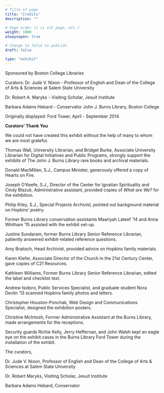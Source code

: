 ```yaml
---
# Title of page
title: "Credits"
description: ""

# Page order (1 is 1st page, etc.)
weight: 1000
alwaysopen: true

# Change to false to publish.
draft: false

type: "exhibit"
---
```


Sponsored by Boston College Libraries

Curators: Dr. Jude V. Nixon - Professor of English and Dean of the College of Arts & Sciences at Salem State University

Dr. Robert A. Maryks - Visiting Scholar, Jesuit Institute

Barbara Adams Hebard - Conservator John J. Burns Library, Boston College

Originally displayed: Ford Tower, April - September 2014


__Curators’ Thank You__


We could not have created this exhibit without the help of many to whom we are most grateful.

Thomas Wall, University Librarian, and Bridget Burke, Associate University Librarian for Digital Initiatives and Public Programs, strongly support the exhibits of The John J. Burns Library rare books and archival materials.

Donald MacMillan, S.J., Campus Minister, generously offered a copy of Hearts on Fire.

Joseph O’Keefe, S.J., Director of the Center for Ignatian Spirituality and Cindy Blazuk, Administrative assistant, provided copies of *What are We?* for the exhibition.

Philip Kiley, S.J., Special Projects Archivist, pointed out background material on Hopkins’ poetry.

Former Burns Library conservation assistants Maariyah Lateef ’14 and Anna Whitham ’15 assisted with the exhibit set-up.

Justine Sundaram, former Burns Library Senior Reference Librarian, patiently answered exhibit-related reference questions.

Amy Braitsch, Head Archivist, provided advice on Hopkins family materials.

Karen Kiefer, Associate Director of the Church in the 21st Century Center, gave copies of C21 Resources.

Kathleen Williams, Former Burns Library Senior Reference Librarian, edited the label and checklist text.

Andrew Isidoro, Public Services Specialist, and graduate student Nora Devlin ’13 scanned Hopkins family photos and letters.

Christopher Houston-Ponchak, Web Design and Communications Specialist, designed the exhibition posters.

Christine McIntosh, Former Administrative Assistant at the Burns Library, made arrangements for the receptions. 
 
Security guards Richie Kelly, Jerry Heffernan, and John Walsh kept an eagle eye on the exhibit cases in the Burns Library Ford Tower during the installation of the exhibit.

The curators,

Dr. Jude V. Nixon, Professor of English and Dean of the College of Arts & Sciences at Salem State University

Dr. Robert Maryks, Visiting Scholar, Jesuit Institute

Barbara Adams Hebard, Conservator

